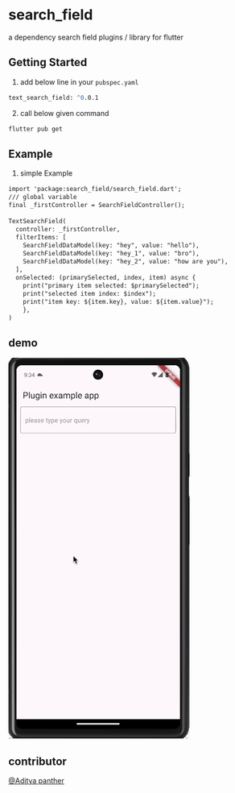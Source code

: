 # search_field

a dependency search field plugins / library for flutter

## Getting Started

1) add below line in your `pubspec.yaml`


```cmd
text_search_field: ^0.0.1
```

2) call below given command


```cmd
flutter pub get

```


## Example

1) simple Example

```flutter
import 'package:search_field/search_field.dart';
/// global variable
final _firstController = SearchFieldController();

TextSearchField(
  controller: _firstController,
  filterItems: [
    SearchFieldDataModel(key: "hey", value: "hello"),
    SearchFieldDataModel(key: "hey_1", value: "bro"),
    SearchFieldDataModel(key: "hey_2", value: "how are you"),
  ],
  onSelected: (primarySelected, index, item) async {
    print("primary item selected: $primarySelected");
    print("selected item index: $index");
    print("item key: ${item.key}, value: ${item.value}");
    },
)

```
## demo
<img src="./screenshots/sc_1.gif" width="360" height="756" alt="SearchField screenshot">


## contributor

[@Aditya panther](https://github.com/Adityapanther/)


